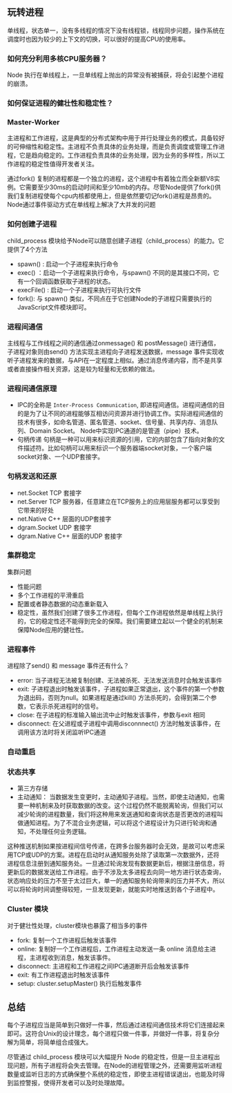 
## 玩转进程

单线程，状态单一，没有多线程的情况下没有线程锁，线程同步问题，操作系统在调度时也因为较少的上下文的切换，可以很好的提高CPU的使用率。

### 如何充分利用多核CPU服务器？

Node 执行在单线程上，一旦单线程上抛出的异常没有被捕获，将会引起整个进程的崩溃。

### 如何保证进程的健壮性和稳定性？

### Master-Worker

主进程和工作进程，这是典型的分布式架构中用于并行处理业务的模式，具备较好的可伸缩性和稳定性。主进程不负责具体的业务处理，而是负责调度或管理工作进程，它是趋向稳定的。工作进程负责具体的业务处理，因为业务的多样性，所以工作进程的稳定性值得开发者关注。

通过fork() 复制的进程都是一个独立的进程，这个进程中有着独立而全新额V8实例。它需要至少30ms的启动时间和至少10mb的内存。尽管Node提供了fork()供我们复制进程使每个cpu内核都使用上，但是依然要切记fork()进程是昂贵的。Node通过事件驱动方式在单线程上解决了大并发的问题

### 如何创建子进程
child_process 模块给予Node可以随意创建子进程（child_process）的能力。它提供了4个方法

* spawn() : 启动一个子进程来执行命令
* exec() ：启动一个子进程来执行命令，与spawn() 不同的是其接口不同，它有一个回调函数获取子进程的状态。
* execFile() : 启动一个子进程来执行可执行文件
* fork(): 与 spawn() 类似，不同点在于它创建Node的子进程只需要执行的JavaScript文件模块即可。

### 进程间通信

主线程与工作线程之间的通信通过onmessage() 和 postMessage() 进行通信，子进程对象则由send() 方法实现主进程向子进程发送数据，message 事件实现收听子进程发来的数据，与API在一定程度上相似。通过消息传递内容，而不是共享或者直接操作相关资源，这是较为轻量和无依赖的做法。

### 进程间通信原理
* IPC的全称是 `Inter-Process Communication`, 即进程间通信。进程间通信的目的是为了让不同的进程能够互相访问资源并进行协调工作。实际进程间通信的技术有很多，如命名管道、匿名管道、socket、信号量、共享内存、消息队列、Domain Socket。
Node中实现IPC通道的是管道（pipe）技术。
* 句柄传递  句柄是一种可以用来标识资源的引用，它的内部包含了指向对象的文件描述符。比如句柄可以用来标识一个服务器端socket对象，一个客户端socket对象、一个UDP套接字。

### 句柄发送和还原

* net.Socket TCP 套接字
* net.Server TCP 服务器，任意建立在TCP服务上的应用层服务都可以享受到它带来的好处
* net.Native C++ 层面的UDP套接字
* dgram.Socket UDP 套接字
* dgram.Native C++ 层面的UDP 套接字

### 集群稳定
集群问题
* 性能问题
* 多个工作进程的平滑重启
* 配置或者静态数据的动态重新载入
* 稳定性，虽然我们创建了很多工作进程，但每个工作进程依然是单线程上执行的，它的稳定性还不能得到完全的保障。我们需要建立起以一个健全的机制来保障Node应用的健壮性。

### 进程事件
进程除了send() 和 message 事件还有什么？
* error: 当子进程无法被复制创建、无法被杀死、无法发送消息时会触发该事件
* exit: 子进程退出时触发该事件，子进程如果正常退出，这个事件的第一个参数为退出码，否则为null。如果进程是通过kill() 方法杀死的，会得到第二个参数，它表示杀死进程时的信号。
* close: 在子进程的标准输入输出流中止时触发该事件，参数与exit 相同
* disconnect: 在父进程或子进程中调用disconnnect() 方法时触发该事件，在调用该方法时将关闭监听IPC通道

### 自动重启


### 状态共享
* 第三方存储
* 主动通知： 当数据发生变更时，主动通知子进程。当然，即使主动通知，也需要一种机制来及时获取数据的改变。这个过程仍然不能脱离轮询，但我们可以减少轮询的进程数量，我们将这种用来发送通知和查询状态是否更改的进程叫做通知进程。为了不混合业务逻辑，可以将这个进程设计为只进行轮询和通知，不处理任何业务逻辑。

这种推送机制如果按进程间信号传递，在跨多台服务器时会无效，是故可以考虑采用TCP或UDP的方案。进程在启动时从通知服务处除了读取第一次数据外，还将进程信息注册到通知服务处。一旦通过轮询发现有数据更新后，根据注册信息，将更新后的数据发送给工作进程。由于不涉及太多进程去向同一地方进行状态查询，状态响应处的压力不至于太过巨大，单一的通知服务轮询带来的压力并不大，所以可以将轮询时间调整得较短，一旦发现更新，就能实时地推送到各个子进程中。

### Cluster 模块
对于健壮性处理，cluster模块也暴露了相当多的事件
* fork: 复制一个工作进程后触发该事件
* online: 复制好一个工作进程后，工作进程主动发送一条 online 消息给主进程，主进程收到消息，触发该事件。
* disconnect: 主进程和工作进程之间IPC通道断开后会触发该事件
* exit: 有工作进程退出时触发该事件
* setup: cluster.setupMaster() 执行后触发事件

## 总结

每个子进程应当是简单到只做好一件事，然后通过进程间通信技术将它们连接起来即可。这符合Unix的设计理念，每个进程只做一件事，并做好一件事，将复杂分解为简单，将简单组合成强大。

尽管通过 child_process 模块可以大幅提升 Node 的稳定性，但是一旦主进程出现问题，所有子进程将会失去管理。在Node的进程管理之外，还需要用监听进程数量或监听日志的方式确保整个系统的稳定性，即使主进程错误退出，也能及时得到监控警报，使得开发者可以及时处理故障。